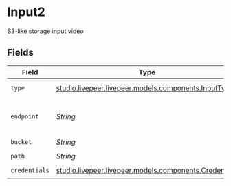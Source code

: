 # Input2

S3-like storage input video


## Fields

| Field                                                                                                                                                                                     | Type                                                                                                                                                                                      | Required                                                                                                                                                                                  | Description                                                                                                                                                                               | Example                                                                                                                                                                                   |
| ----------------------------------------------------------------------------------------------------------------------------------------------------------------------------------------- | ----------------------------------------------------------------------------------------------------------------------------------------------------------------------------------------- | ----------------------------------------------------------------------------------------------------------------------------------------------------------------------------------------- | ----------------------------------------------------------------------------------------------------------------------------------------------------------------------------------------- | ----------------------------------------------------------------------------------------------------------------------------------------------------------------------------------------- |
| `type`                                                                                                                                                                                    | [studio.livepeer.livepeer.models.components.InputType](../../models/components/InputType.md)                                                                                              | :heavy_check_mark:                                                                                                                                                                        | Type of service. This is optional and defaults to `url` if<br/>ŚURL field is provided.<br/>                                                                                               |                                                                                                                                                                                           |
| `endpoint`                                                                                                                                                                                | *String*                                                                                                                                                                                  | :heavy_check_mark:                                                                                                                                                                        | Service endpoint URL (AWS S3 endpoint list: https://docs.aws.amazon.com/general/latest/gr/s3.html, GCP S3 endpoint: https://storage.googleapis.com, Storj: https://gateway.storjshare.io) | https://gateway.storjshare.io                                                                                                                                                             |
| `bucket`                                                                                                                                                                                  | *String*                                                                                                                                                                                  | :heavy_check_mark:                                                                                                                                                                        | Bucket with input file                                                                                                                                                                    | inputbucket                                                                                                                                                                               |
| `path`                                                                                                                                                                                    | *String*                                                                                                                                                                                  | :heavy_check_mark:                                                                                                                                                                        | Path to the input file inside the bucket                                                                                                                                                  | /path/file.mp4                                                                                                                                                                            |
| `credentials`                                                                                                                                                                             | [studio.livepeer.livepeer.models.components.Credentials](../../models/components/Credentials.md)                                                                                          | :heavy_check_mark:                                                                                                                                                                        | Credentials for the private input video storage                                                                                                                                           |                                                                                                                                                                                           |